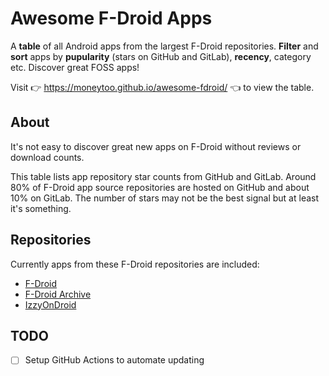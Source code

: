 # Awesome F-Droid Apps

A **table** of all Android apps from the largest F-Droid repositories. **Filter** and **sort** apps by **pupularity** (stars on GitHub and GitLab), **recency**, category etc. Discover great FOSS apps!

Visit 👉 https://moneytoo.github.io/awesome-fdroid/ 👈 to view the table.

## About

It's not easy to discover great new apps on F-Droid without reviews or download counts.

This table lists app repository star counts from GitHub and GitLab. Around 80% of F-Droid app source repositories are hosted on GitHub and about 10% on GitLab. The number of stars may not be the best signal but at least it's something.

## Repositories

Currently apps from these F-Droid repositories are included:

* [F-Droid](https://f-droid.org/repo)
* [F-Droid Archive](https://f-droid.org/archive)
* [IzzyOnDroid](https://apt.izzysoft.de/fdroid/repo)

## TODO

- [ ] Setup GitHub Actions to automate updating

